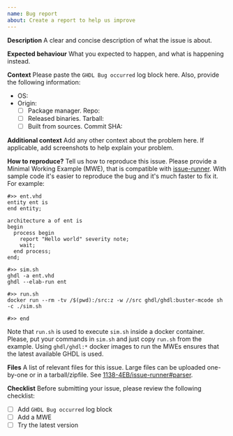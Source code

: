 ```yaml
---
name: Bug report
about: Create a report to help us improve
---
```


**Description**
A clear and concise description of what the issue is about.

**Expected behaviour**
What you expected to happen, and what is happening instead.

**Context**
Please paste the `GHDL Bug occurred` log block here. Also, provide the following information:

- OS:
- Origin:
  - [ ] Package manager. Repo:
  - [ ] Released binaries. Tarball:
  - [ ] Built from sources. Commit SHA:

**Additional context**
Add any other context about the problem here. If applicable, add screenshots to help explain your problem.

**How to reproduce?**
Tell us how to reproduce this issue. Please provide a Minimal Working Example (MWE), that is compatible with [issue-runner](https://github.com/1138-4EB/issue-runner). With sample code it's easier to reproduce the bug and it's much faster to fix it. For example:

```
#>> ent.vhd
entity ent is
end entity;

architecture a of ent is
begin
  process begin
    report "Hello world" severity note;
    wait;
  end process;
end;

#>> sim.sh
ghdl -a ent.vhd
ghdl --elab-run ent

#>> run.sh
docker run --rm -tv /$(pwd):/src:z -w //src ghdl/ghdl:buster-mcode sh -c ./sim.sh

#>> end
```

Note that `run.sh` is used to execute `sim.sh` inside a docker container. Please, put your commands in `sim.sh` and just copy `run.sh` from the example. Using `ghdl/ghdl:*` docker images to run the MWEs ensures that the latest available GHDL is used.

**Files**
A list of relevant files for this issue. Large files can be uploaded one-by-one or in a tarball/zipfile. See [1138-4EB/issue-runner#parser](https://github.com/1138-4EB/issue-runner#parser).

**Checklist**
Before submitting your issue, please review the following checklist:

- [ ] Add `GHDL Bug occurred` log block
- [ ] Add a MWE
- [ ] Try the latest version
